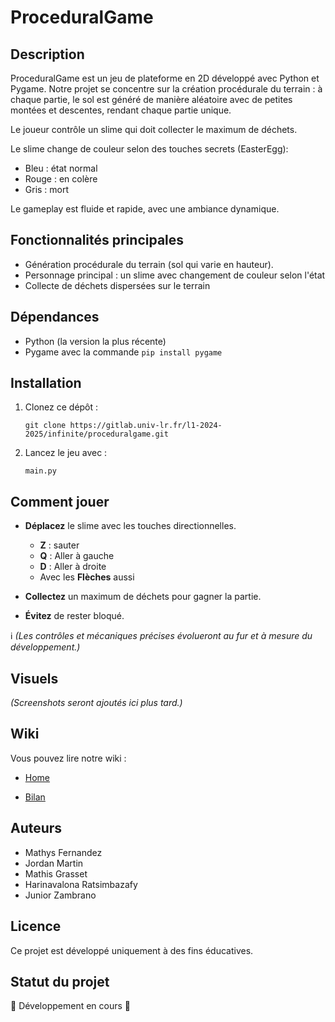 # ProceduralGame


## Description

ProceduralGame est un jeu de plateforme en 2D développé avec Python et Pygame.
Notre projet se concentre sur la création procédurale du terrain : à chaque partie, le sol est généré de manière aléatoire avec de petites montées et descentes, rendant chaque partie unique.

Le joueur contrôle un slime qui doit collecter le maximum de déchets.

Le slime change de couleur selon des touches secrets (EasterEgg):
* Bleu : état normal
* Rouge : en colère
* Gris : mort

Le gameplay est fluide et rapide, avec une ambiance dynamique.


## Fonctionnalités principales

* Génération procédurale du terrain (sol qui varie en hauteur).
* Personnage principal : un slime avec changement de couleur selon l'état
* Collecte de déchets dispersées sur le terrain


## Dépendances

* Python (la version la plus récente)
* Pygame    avec la commande ```pip install pygame```


## Installation

1. Clonez ce dépôt :

    ```git clone https://gitlab.univ-lr.fr/l1-2024-2025/infinite/proceduralgame.git```

2. Lancez le jeu avec :

    ```main.py```


## Comment jouer

* **Déplacez** le slime avec les touches directionnelles.
    * **Z** : sauter
    * **Q** : Aller à gauche
    * **D** : Aller à droite
    * Avec les **Flèches** aussi

* **Collectez** un maximum de déchets pour gagner la partie.

* **Évitez** de rester bloqué.

ℹ️ *(Les contrôles et mécaniques précises évolueront au fur et à mesure du développement.)*


## Visuels

*(Screenshots seront ajoutés ici plus tard.)*

## Wiki

Vous pouvez lire notre wiki :

* [Home](https://gitlab.univ-lr.fr/l1-2024-2025/infinite/proceduralgame/-/wikis/home)

* [Bilan](https://gitlab.univ-lr.fr/l1-2024-2025/infinite/proceduralgame/-/wikis/Bilan)

## Auteurs

* Mathys Fernandez
* Jordan Martin
* Mathis Grasset
* Harinavalona Ratsimbazafy
* Junior Zambrano


## Licence

Ce projet est développé uniquement à des fins éducatives.


## Statut du projet

🚧 Développement en cours 🚧


